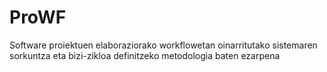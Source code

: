 # ProWF
 Software proiektuen elaboraziorako workflowetan oinarritutako sistemaren sorkuntza eta bizi-zikloa definitzeko metodologia baten ezarpena
